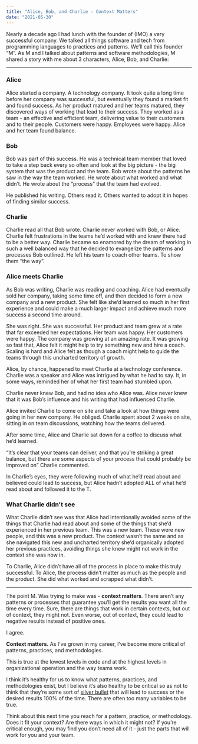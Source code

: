 ```yaml
---
title: "Alice, Bob, and Charlie - Context Matters"
date: "2021-05-30"
---
```

Nearly a decade ago I had lunch with the founder of (IMO) a very successful company. We talked all things software and tech from programming languages to practices and patterns. We’ll call this founder “M”. As M and I talked about patterns and software methodologies, M shared a story with me about 3 characters, Alice, Bob, and Charlie:

---

### Alice

Alice started a company. A technology company. It took quite a long time before her company was successful, but eventually they found a market fit and found success. As her product matured and her teams matured, they discovered ways of working that lead to their success. They worked as a team - an effective and efficient team, delivering value to their customers and to their people. Customers were happy. Employees were happy. Alice and her team found balance. 

### Bob
Bob was part of this success. He was a technical team member that loved to take a step back every so often and look at the big picture - the big system that was the product and the team. Bob wrote about the patterns he saw in the way the team worked. He wrote about what worked and what didn’t. He wrote about the “process” that the team had evolved. 

He published his writing. Others read it. Others wanted to adopt it in hopes of finding similar success. 

### Charlie
Charlie read all that Bob wrote. Charlie never worked with Bob, or Alice. Charlie felt frustrations in the teams he’d worked with and knew there had to be a better way. Charlie became so enamored by the dream of working in such a well balanced way that he decided to evangelize the patterns and processes Bob outlined. He left his team to coach other teams. To show them “the way”. 


### Alice meets Charlie
As Bob was writing, Charlie was reading and coaching. Alice had eventually sold her company, taking some time off, and then decided to form a new company and a new product. She felt like she’d learned so much in her first experience and could make a much larger impact and achieve much more success a second time around.

She was right. She was successful. Her product and team grew at a rate that far exceeded her expectations. Her team was happy. Her customers were happy. The company was growing at an amazing rate. It was growing so fast that, Alice felt it might help to try something new and hire a coach. Scaling is hard and Alice felt as though a coach might help to guide the teams through this uncharted territory of growth.

Alice, by chance, happened to meet Charlie at a technology conference. Charlie was a speaker and Alice was intrigued by what he had to say. It, in some ways, reminded her of what her first team had stumbled upon. 

Charlie never knew Bob, and had no idea who Alice was. Alice never knew that it was Bob’s influence and his writing that had influenced Charlie.

Alice invited Charlie to come on site and take a look at how things were going in her new company. He obliged. Charlie spent about 2 weeks on site, sitting in on team discussions, watching how the teams delivered.

After some time, Alice and Charlie sat down for a coffee to discuss what he’d learned. 

“It’s clear that your teams can deliver, and that you’re striking a great balance, but there are some aspects of your process that could probably be improved on” Charlie commented.

In Charlie’s eyes, they were following much of what he’d read about and believed could lead to success, but Alice hadn’t adopted ALL of what he’d read about and followed it to the T.

### What Charlie didn't see
What Charlie didn’t see was that Alice had intentionally avoided some of the things that Charlie had read about and some of the things that she’d experienced in her previous team. This was a new team. These were new people, and this was a new product. The context wasn’t the same and as she navigated this new and uncharted territory she’d organically adopted her previous practices, avoiding things she knew might not work in the context she was now in.

To Charlie, Alice didn’t have all of the process in place to make this truly successful. To Alice, the process didn’t matter as much as the people and the product. She did what worked and scrapped what didn’t.

---

The point M. Was trying to make was - **context matters**. There aren’t any patterns or processes that guarantee you’ll get the results you want all the time every time. Sure, there are things that work in certain contexts, but out of context, they might not. Even worse, out of context, they could lead to negative results instead of positive ones.

I agree.

**Context matters.** As I’ve grown in my career, I’ve become more critical of patterns, practices, and methodologies. 

This is true at the lowest levels in code and at the highest levels in organizational operation and the way teams work.

I think it’s healthy for us to know what patterns, practices, and methodologies exist, but I believe it’s also healthy to be critical so as not to think that they’re some sort of [silver bullet](https://www.cgl.ucsf.edu/Outreach/pc204/NoSilverBullet.html) that will lead to success or the desired results 100% of the time. There are often too many variables to be true.

Think about this next time you reach for a pattern, practice, or methodology. Does it fit your context? Are there ways in which it might not? If you’re critical enough, you may find you don’t need all of it - just the parts that will work for you and your team.
